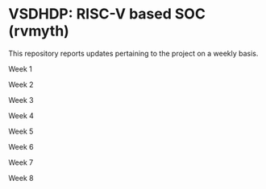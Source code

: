 # VSDHDP: RISC-V based SOC (rvmyth)
This repository reports updates pertaining to the project on a weekly basis.

Week 1

Week 2

Week 3

Week 4

Week 5

Week 6

Week 7

Week 8
